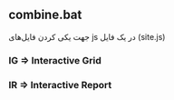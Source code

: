 ## combine.bat
جهت یکی کردن فایل‌های js در یک فایل (site.js)

### IG => Interactive Grid
### IR => Interactive Report
